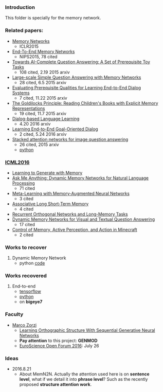### Introduction
This folder is specially for the memory network. 

### Related papers:
- [Memory Networks][1]
	- ICLR2015
- [End-To-End Memory Networks][2]
	- NIPS2015, 78 cited
- [Towards AI-Complete Question Answering: A Set of Prerequisite Toy Tasks][3]
	- 108 cited, 2.19 2015 arxiv
- [Large-scale Simple Question Answering with Memory Networks][4] 
	- 28 cited, 6.5 2015 arxiv
- [Evaluating Prerequisite Qualities for Learning End-to-End Dialog Systems][5] 
	- 7 cited, 11.22 2015 arxiv
- [The Goldilocks Principle: Reading Children's Books with Explicit Memory Representations][6] 
	- 19 cited, 11.7 2015 arxiv
- [Dialog-based Language Learning][7] 
	- 4.20 2016 arxiv
- [Learning End-to-End Goal-Oriented Dialog][8]
	- 2 cited, 5.24 2016 arxiv
- [Stacked attention networks for image question answering][9]
	- 26 cited, 2015 arxiv
	- [python][10]

### [ICML2016][11]
- [Learning to Generate with Memory][12]
- [Ask Me Anything: Dynamic Memory Networks for Natural Language Processing][13]
	- 71 cited
- [Meta-Learning with Memory-Augmented Neural Networks][14]
	- 3 cited
- [Associative Long Short-Term Memory][15]
	- 4 cited
- [Recurrent Orthogonal Networks and Long-Memory Tasks][16]
- [Dynamic Memory Networks for Visual and Textual Question Answering][17]
	- 17 cited
- [Control of Memory, Active Perception, and Action in Minecraft][18]
	- 2 cited

### Works to recover
1. Dynamic Memory Network
	- python [code][19]



### Works recovered
1. End-to-end
	- [tensorflow][20]
	- [python][21]
	- on **bigeye7**

### Faculty
- [Marco Zorzi][22]
	- [Learning Orthographic Structure With Sequential Generative Neural Networks][23]
	- **Pay attention** to this project: **GENMOD**
	- [EuroScience Open Forum 2016][24]: July 26

### Ideas
- 2016.8.21
	- About MemN2N. Actually the attention used here is on **sentence level**, what if we detail it into **phrase level**? Such as the recently proposed **structure attention work**.  










[1]:	http://arxiv.org/abs/1410.3916
[2]:	http://papers.nips.cc/paper/5846-end-to-end-memory-networks
[3]:	http://arxiv.org/abs/1502.05698
[4]:	http://arxiv.org/abs/1506.02075
[5]:	http://arxiv.org/abs/1511.06931
[6]:	http://arxiv.org/abs/1511.02301
[7]:	http://arxiv.org/abs/1604.06045
[8]:	http://arxiv.org/abs/1605.07683
[9]:	http://arxiv.org/abs/1511.02274
[10]:	https://github.com/zcyang/imageqa-san
[11]:	http://jmlr.org/proceedings/papers/v48/
[12]:	http://arxiv.org/abs/1602.07416
[13]:	http://arxiv.org/abs/1506.07285
[14]:	http://jmlr.org/proceedings/papers/v48/santoro16.pdf
[15]:	http://arxiv.org/abs/1602.03032
[16]:	http://jmlr.org/proceedings/papers/v48/henaff16.pdf
[17]:	http://arxiv.org/abs/1603.01417
[18]:	http://arxiv.org/abs/1605.09128
[19]:	https://github.com/swstarlab/DynamicMemoryNetworks
[20]:	https://github.com/carpedm20/MemN2N-tensorflow
[21]:	https://github.com/vinhkhuc/MemN2N-babi-python
[22]:	https://scholar.google.com/citations?hl=zh-CN&user=MgF3uIMAAAAJ&view_op=list_works&sortby=pubdate
[23]:	http://s3.amazonaws.com/academia.edu.documents/42328867/Learning_Orthographic_Structure_With_Seq20160207-26129-1rlm2pc.pdf?AWSAccessKeyId=AKIAJ56TQJRTWSMTNPEA&Expires=1468932324&Signature=daiAMmhswxs4FH6URXaOBLqBR5g%3D&response-content-disposition=inline%3B%20filename%3DLearning_Orthographic_Structure_With_Seq.pdf
[24]:	http://www.esof.eu/